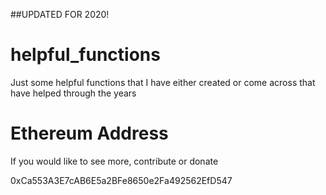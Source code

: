 ##UPDATED FOR 2020!
# helpful_functions
Just some helpful functions that I have either created or come across that have helped through the years

# Ethereum Address
If you would like to see more, contribute or donate

0xCa553A3E7cAB6E5a2BFe8650e2Fa492562EfD547
